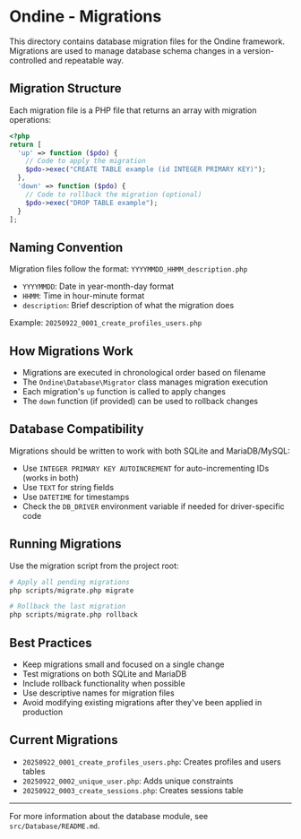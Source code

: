 # Ondine - Migrations

This directory contains database migration files for the Ondine framework. Migrations are used to manage database schema changes in a version-controlled and repeatable way.

## Migration Structure

Each migration file is a PHP file that returns an array with migration operations:

```php
<?php
return [
  'up' => function ($pdo) {
    // Code to apply the migration
    $pdo->exec("CREATE TABLE example (id INTEGER PRIMARY KEY)");
  },
  'down' => function ($pdo) {
    // Code to rollback the migration (optional)
    $pdo->exec("DROP TABLE example");
  }
];
```

## Naming Convention

Migration files follow the format: `YYYYMMDD_HHMM_description.php`

- `YYYYMMDD`: Date in year-month-day format
- `HHMM`: Time in hour-minute format
- `description`: Brief description of what the migration does

Example: `20250922_0001_create_profiles_users.php`

## How Migrations Work

- Migrations are executed in chronological order based on filename
- The `Ondine\Database\Migrator` class manages migration execution
- Each migration's `up` function is called to apply changes
- The `down` function (if provided) can be used to rollback changes

## Database Compatibility

Migrations should be written to work with both SQLite and MariaDB/MySQL:

- Use `INTEGER PRIMARY KEY AUTOINCREMENT` for auto-incrementing IDs (works in both)
- Use `TEXT` for string fields
- Use `DATETIME` for timestamps
- Check the `DB_DRIVER` environment variable if needed for driver-specific code

## Running Migrations

Use the migration script from the project root:

```bash
# Apply all pending migrations
php scripts/migrate.php migrate

# Rollback the last migration
php scripts/migrate.php rollback
```

## Best Practices

- Keep migrations small and focused on a single change
- Test migrations on both SQLite and MariaDB
- Include rollback functionality when possible
- Use descriptive names for migration files
- Avoid modifying existing migrations after they've been applied in production

## Current Migrations

- `20250922_0001_create_profiles_users.php`: Creates profiles and users tables
- `20250922_0002_unique_user.php`: Adds unique constraints
- `20250922_0003_create_sessions.php`: Creates sessions table

---

For more information about the database module, see `src/Database/README.md`.